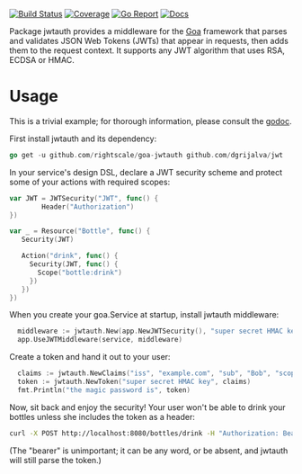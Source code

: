 [![Build Status](https://travis-ci.org/rightscale/goa-jwtauth.png)](https://travis-ci.org/rightscale/goa-jwtauth) [![Coverage](https://coveralls.io/repos/github/rightscale/goa-jwtauth/badge.svg?branch=master)](https://coveralls.io/github/rightscale/goa-jwtauth?branch=master) [![Go Report](https://goreportcard.com/badge/github.com/rightscale/goa-jwtauth)](https://goreportcard.com/report/github.com/rightscale/goa-jwtauth) [![Docs](https://img.shields.io/badge/docs-godoc-blue.svg)](https://godoc.org/github.com/rightscale/goa-jwtauth)

Package jwtauth provides a middleware for the [Goa](https://github.com/goadesign/goa)
framework that parses and validates JSON Web Tokens (JWTs) that appear in
requests, then adds them to the request context. It supports any JWT algorithm
that uses RSA, ECDSA or HMAC.

Usage
=====

This is a trivial example; for thorough information, please consult the [godoc](https://godoc.org/github.com/rightscale/goa-jwtauth).

First install jwtauth and its dependency:

```go
go get -u github.com/rightscale/goa-jwtauth github.com/dgrijalva/jwt
```

In your service's design DSL, declare a JWT security scheme and protect some
of your actions with required scopes:

```go
var JWT = JWTSecurity("JWT", func() {
        Header("Authorization")
})

var _ = Resource("Bottle", func() {  
   Security(JWT)

   Action("drink", func() {
     Security(JWT, func() {
       Scope("bottle:drink")
     })
   })      
})
```

When you create your goa.Service at startup, install jwtauth middleware:

```go
  middleware := jwtauth.New(app.NewJWTSecurity(), "super secret HMAC key")
  app.UseJWTMiddleware(service, middleware)
```

Create a token and hand it out to your user:

```go
  claims := jwtauth.NewClaims("iss", "example.com", "sub", "Bob", "scopes", []string{"bottle:drink"})
  token := jwtauth.NewToken("super secret HMAC key", claims)
  fmt.Println("the magic password is", token)
```

Now, sit back and enjoy the security! Your user won't be able to drink your
bottles unless she includes the token as a header:

```bash
curl -X POST http://localhost:8080/bottles/drink -H "Authorization: Bearer $myjwt"
```

(The "bearer" is unimportant; it can be any word, or be absent, and jwtauth
will still parse the token.)
